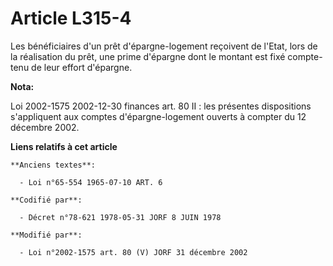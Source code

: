 # Article L315-4

Les bénéficiaires d'un prêt d'épargne-logement reçoivent de l'Etat, lors de la réalisation du prêt, une prime d'épargne dont
le montant est fixé compte-tenu de leur effort d'épargne.

**Nota:**

Loi 2002-1575 2002-12-30 finances art. 80 II : les présentes dispositions s'appliquent aux comptes d'épargne-logement ouverts
à compter du 12 décembre 2002.

**Liens relatifs à cet article**

	**Anciens textes**:

	  - Loi n°65-554 1965-07-10 ART. 6

	**Codifié par**:

	  - Décret n°78-621 1978-05-31 JORF 8 JUIN 1978

	**Modifié par**:

	  - Loi n°2002-1575 art. 80 (V) JORF 31 décembre 2002
